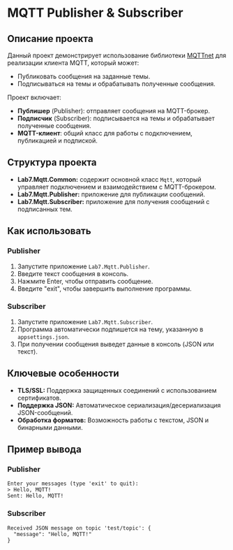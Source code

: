 # MQTT Publisher & Subscriber

## Описание проекта

Данный проект демонстрирует использование библиотеки [MQTTnet](https://github.com/dotnet/MQTTnet) для реализации клиента MQTT, который может:
- Публиковать сообщения на заданные темы.
- Подписываться на темы и обрабатывать полученные сообщения.

Проект включает:
- **Публишер** (Publisher): отправляет сообщения на MQTT-брокер.
- **Подписчик** (Subscriber): подписывается на темы и обрабатывает полученные сообщения.
- **MQTT-клиент**: общий класс для работы с подключением, публикацией и подпиской.

## Структура проекта

- **Lab7.Mqtt.Common:** содержит основной класс `Mqtt`, который управляет подключением и взаимодействием с MQTT-брокером.
- **Lab7.Mqtt.Publisher:** приложение для публикации сообщений.
- **Lab7.Mqtt.Subscriber:** приложение для получения сообщений с подписанных тем.


## Как использовать

### Publisher

1. Запустите приложение `Lab7.Mqtt.Publisher`.
2. Введите текст сообщения в консоль.
3. Нажмите Enter, чтобы отправить сообщение.
4. Введите "exit", чтобы завершить выполнение программы.

### Subscriber

1. Запустите приложение `Lab7.Mqtt.Subscriber`.
2. Программа автоматически подпишется на тему, указанную в `appsettings.json`.
3. При получении сообщения выведет данные в консоль (JSON или текст).

## Ключевые особенности

- **TLS/SSL:** Поддержка защищенных соединений с использованием сертификатов.
- **Поддержка JSON:** Автоматическое сериализация/десериализация JSON-сообщений.
- **Обработка форматов:** Возможность работы с текстом, JSON и бинарными данными.

## Пример вывода

### Publisher
```
Enter your messages (type 'exit' to quit):
> Hello, MQTT!
Sent: Hello, MQTT!
```

### Subscriber
```
Received JSON message on topic 'test/topic': {
  "message": "Hello, MQTT!"
}
```
